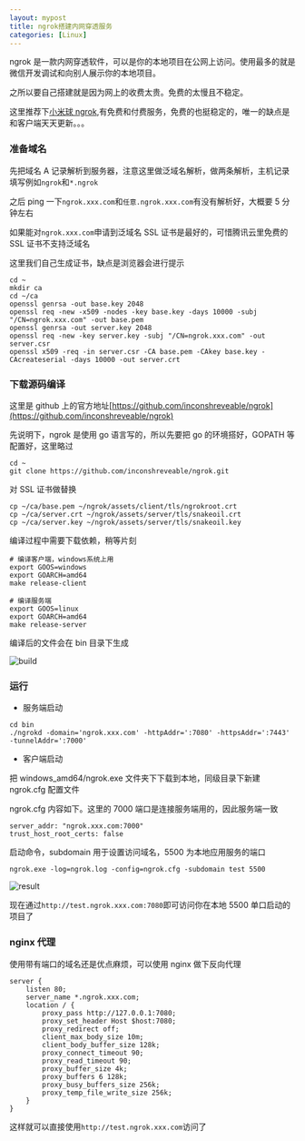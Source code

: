 ```yaml
---
layout: mypost
title: ngrok搭建内网穿透服务
categories: [Linux]
---
```


ngrok 是一款内网穿透软件，可以是你的本地项目在公网上访问。使用最多的就是微信开发调试和向别人展示你的本地项目。

之所以要自己搭建就是因为网上的收费太贵。免费的太慢且不稳定。

这里推荐下[小米球 ngrok](http://ngrok.ciqiuwl.cn),有免费和付费服务，免费的也挺稳定的，唯一的缺点是和客户端天天更新。。。

### 准备域名

先把域名 A 记录解析到服务器，注意这里做泛域名解析，做两条解析，主机记录填写例如`ngrok`和`*.ngrok`

之后 ping 一下`ngrok.xxx.com`和`任意.ngrok.xxx.com`有没有解析好，大概要 5 分钟左右

如果能对`ngrok.xxx.com`申请到泛域名 SSL 证书是最好的，可惜腾讯云里免费的 SSL 证书不支持泛域名

这里我们自己生成证书，缺点是浏览器会进行提示

```
cd ~
mkdir ca
cd ~/ca
openssl genrsa -out base.key 2048
openssl req -new -x509 -nodes -key base.key -days 10000 -subj "/CN=ngrok.xxx.com" -out base.pem
openssl genrsa -out server.key 2048
openssl req -new -key server.key -subj "/CN=ngrok.xxx.com" -out server.csr
openssl x509 -req -in server.csr -CA base.pem -CAkey base.key -CAcreateserial -days 10000 -out server.crt
```

### 下载源码编译

这里是 github 上的官方地址[https://github.com/inconshreveable/ngrok](https://github.com/inconshreveable/ngrok)

先说明下，ngrok 是使用 go 语言写的，所以先要把 go 的环境搭好，GOPATH 等配置好，这里略过

```
cd ~
git clone https://github.com/inconshreveable/ngrok.git
```

对 SSL 证书做替换

```
cp ~/ca/base.pem ~/ngrok/assets/client/tls/ngrokroot.crt
cp ~/ca/server.crt ~/ngrok/assets/server/tls/snakeoil.crt
cp ~/ca/server.key ~/ngrok/assets/server/tls/snakeoil.key
```

编译过程中需要下载依赖，稍等片刻

```
# 编译客户端，windows系统上用
export GOOS=windows
export GOARCH=amd64
make release-client

# 编译服务端
export GOOS=linux
export GOARCH=amd64
make release-server
```

编译后的文件会在 bin 目录下生成

![build](build.png)

### 运行

- 服务端启动

```
cd bin
./ngrokd -domain='ngrok.xxx.com' -httpAddr=':7080' -httpsAddr=':7443' -tunnelAddr=':7000'
```

- 客户端启动

把 windows_amd64/ngrok.exe 文件夹下下载到本地，同级目录下新建 ngrok.cfg 配置文件

ngrok.cfg 内容如下。这里的 7000 端口是连接服务端用的，因此服务端一致

```
server_addr: "ngrok.xxx.com:7000"
trust_host_root_certs: false
```

启动命令，subdomain 用于设置访问域名，5500 为本地应用服务的端口

```
ngrok.exe -log=ngrok.log -config=ngrok.cfg -subdomain test 5500
```

![result](result.png)

现在通过`http://test.ngrok.xxx.com:7080`即可访问你在本地 5500 单口启动的项目了

### nginx 代理

使用带有端口的域名还是优点麻烦，可以使用 nginx 做下反向代理

```
server {
    listen 80;
    server_name *.ngrok.xxx.com;
    location / {
        proxy_pass http://127.0.0.1:7080;
        proxy_set_header Host $host:7080;
        proxy_redirect off;
        client_max_body_size 10m;
        client_body_buffer_size 128k;
        proxy_connect_timeout 90;
        proxy_read_timeout 90;
        proxy_buffer_size 4k;
        proxy_buffers 6 128k;
        proxy_busy_buffers_size 256k;
        proxy_temp_file_write_size 256k;
    }
}
```

这样就可以直接使用`http://test.ngrok.xxx.com`访问了
